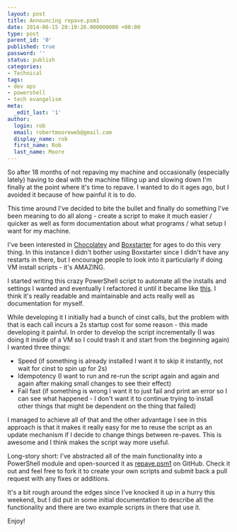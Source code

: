 ```yaml
---
layout: post
title: Announcing repave.psm1
date: 2014-06-15 20:19:26.000000000 +08:00
type: post
parent_id: '0'
published: true
password: ''
status: publish
categories:
- Technical
tags:
- dev ops
- powershell
- tech evangelism
meta:
  _edit_last: '1'
author:
  login: rob
  email: robertmooreweb@gmail.com
  display_name: rob
  first_name: Rob
  last_name: Moore
---
```



So after 18 months of not repaving my machine and occasionally (especially lately) having to deal with the machine filling up and slowing down I'm finally at the point where it's time to repave. I wanted to do it ages ago, but I avoided it because of how painful it is to do.



This time around I've decided to bite the bullet and finally do something I've been meaning to do all along - create a script to make it much easier / quicker as well as form documentation about what programs / what setup I want for my machine.



I've been interested in [Chocolatey](http://chocolatey.org/) and [Boxstarter](http://boxstarter.org/) for ages to do this very thing. In this instance I didn't bother using Boxstarter since I didn't have any restarts in there, but I encourage people to look into it particularly if doing VM install scripts - it's AMAZING.



I started writing this crazy PowerShell script to automate all the installs and settings I wanted and eventually I refactored it until it became like [this](https://github.com/MRCollective/repave.psm1/blob/master/robdmoore.ps1). I think it's really readable and maintainable and acts really well as documentation for myself.



While developing it I initially had a bunch of cinst calls, but the problem with that is each call incurs a 2s startup cost for some reason - this made developing it painful. In order to develop the script incrementally (I was doing it inside of a VM so I could trash it and start from the beginning again) I wanted three things:


- Speed (if something is already installed I want it to skip it instantly, not wait for cinst to spin up for 2s)
- Idempotency (I want to run and re-run the script again and again and again after making small changes to see their effect)
- Fail fast (if something is wrong I want it to just fail and print an error so I can see what happened - I don't want it to continue trying to install other things that might be dependent on the thing that failed)



I managed to achieve all of that and the other advantage I see in this approach is that it makes it really easy for me to reuse the script as an update mechanism if I decide to change things between re-paves. This is awesome and I think makes the script way more useful.



Long-story short: I've abstracted all of the main functionality into a PowerShell module and open-sourced it as [repave.psm1](https://github.com/MRCollective/repave.psm1) on GitHub. Check it out and feel free to fork it to create your own scripts and submit back a pull request with any fixes or additions.



It's a bit rough around the edges since I've knocked it up in a hurry this weekend, but I did put in some initial documentation to describe all the functionality and there are two example scripts in there that use it.



Enjoy!

